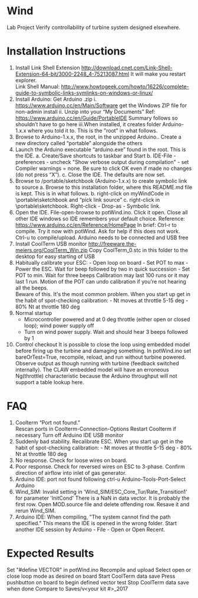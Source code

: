 # Wind
Lab Project
  Verify controllability of turbine system designed elsewhere.
  
# Installation Instructions
1.  Install Link Shell Extension  http://download.cnet.com/Link-Shell-Extension-64-bit/3000-2248_4-75213087.html
        It will make you restart explorer.    
    Link Shell Manual:  http://www.howtogeek.com/howto/16226/complete-guide-to-symbolic-links-symlinks-on-windows-or-linux/
2.  Install Arduino:  Get Arduino .zip
        i.  https://www.arduino.cc/en/Main/Software    get the Windows ZIP file for non-admin install
        ii. Unzip into your “My Documents”
            Ref:  https://www.arduino.cc/en/Guide/PortableIDE  Summary follows so shouldn’t have to go here
		iii.When installed, it creates folder Arduino-1.x.x where you told it to.   This is the "root" in what follows.
3.  Browse to Arduino-1.x.x, the root, in the unzipped Arduino..   Create a new directory called “portable” alongside the others
4.  Launch the Arduino executable “arduino.exe” found in the root.  This is the IDE.
    a.  Create/Save shortcuts to taskbar and Start
    b.  IDE-File - preferences - uncheck "Show verbose output during compilation" - set Compiler warnings = none.
        Be sure to click OK even if made no changes (do not press “X”).
    c.  Close the IDE.   The defaults are now set.
5.  Browse to <root>/portable/sketchbook (Arduino-1.x.x) to create symbolic link to source
	a.  Browse to this installation folder, where this README.md file is kept.   This is <source> in what follows.
    b.  right-click on myWindCode in  <source>\portable\sketchbook and “pick link source”
    c.  right-click in <root>\portable\sketchbook.  Right-click - Drop-as - Symbolic link.
6.  Open the IDE.   File-open-browse to potWind.ino.   Click it open.
    Close all other IDE windows so IDE remembers your default choice.
     Reference: https://www.arduino.cc/en/Reference/HomePage
        In brief:  Ctrl-r to compile.   Try it now with potWind.    Ask for help if this does not work.
                   Ctrl-u to compile/upload.   Arduino needs to be connected and USB free
7.  Install CoolTerm USB monitor
    http://freeware.the-meiers.org/CoolTerm_Win.zip
    Copy CoolTerm_0.stc in this folder to the desktop for easy starting of USB
8.  Habitually calibrate your ESC:
        - Open loop on board
        - Set POT to max
        - Power the ESC.   Wait for beep followed by two in quick succession
        - Set POT to min.   Wait for three beeps
    Calibration may last 100 runs or it may last 1 run.   Motion of the POT
    can undo calibration if you're not hearing all the beeps.  
    Beware of this.   It's the most common problem.
    When you start up get in the habit of spot-checking calibration:
        - Nt moves at throttle 5-15 deg
        - 80% Nt at throttle 180 deg
9.  Normal startup
    - Microcontroller powered and at 0 deg throttle (either open or closed loop); wind power supply off
    - Turn on wind power supply.    Wait and should hear 3 beeps followed by 1
10. Control checkout
    It is possible to close the loop using embedded model before firing up the turbine and damaging something.
    In potWind.ino set bareOrTest=True, recompile, reload, and run without turbine powered.
    Observe output as though running with turbine (feedback switched internally).
    The CLAW embedded model will have an erroneous Ng(throttle) characteristic because the Arduino throughput will not support a table lookup here.

# FAQ
1.  Coolterm “Port not found.”  
    Rescan ports in Coolterm-Connection-Options
    Restart Coolterm if necessary
    Turn off Arduino IDE USB monitor
2.  Suddenly bad stability.   Recalibrate ESC.
    When you start up get in the habit of spot-checking calibration:
        - Nt moves at throttle 5-15 deg
        - 80% Nt at throttle 180 deg
3.  No response.  Check for loose wires on board.
4.  Poor response.   Check for reversed wires on ESC to 3-phase. 
    Confirm direction of airflow into inlet of gas generator.
5.  Arduino IDE:  port not found following ctrl-u
    Arduino-Tools-Port-Select Arduino
6.  Wind_SIM:  Invalid setting in 'Wind_SIM/ESC_Core_Tur/Rate_Transition1' for parameter 'InitCond'
    There is a NaN in data vector.  It is probably the first row.
    Open MOD.source file and delete offending row.   Resave it and rerun Wind_SIM.
7.  Arduino IDE:  When compiling, "The system cannot find the path specified."   This means the IDE is opened in the wrong folder.    Start another IDE session by Arduino - File - Open or Open Recent. 




# Expected Results
Set "#define VECTOR" in potWind.ino
Recompile and upload
Select open or close loop mode as desired on board
Start CoolTerm data save
Press pushbutton on board to begin defined vector test
Stop CoolTerm data save when done
Compare to Saves/v<your kit #>_2017


